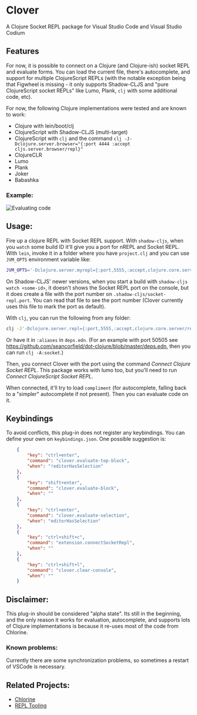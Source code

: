 # Clover

A Clojure Socket REPL package for Visual Studio Code and Visual Studio Codium

## Features

For now, it is possible to connect on a Clojure (and Clojure-ish) socket REPL and evaluate forms. You can load the current file, there's autocomplete, and support for multiple ClojureScript REPLs (with the notable exception being that Figwheel is missing - it only supports Shadow-CLJS and "pure ClojureScript socket REPLs" like Lumo, Plank, `clj` with some additional code, etc).

For now, the following Clojure implementations were tested and are known to work:

* Clojure with lein/boot/clj
* ClojureScript with Shadow-CLJS (multi-target)
* ClojureScript with `clj` and the command `clj -J-Dclojure.server.browser="{:port 4444 :accept cljs.server.browser/repl}"`
* ClojureCLR
* Lumo
* Plank
* Joker
* Babashka

### Example:

![Evaluating code](doc/sample.gif)

## Usage:
Fire up a clojure REPL with Socket REPL support. With `shadow-cljs`, when you `watch` some build ID it'll give you a port for nREPL and Socket REPL. With `lein`, invoke it in a folder where you have `project.clj` and you can use `JVM_OPTS` environment variable like:

```bash
JVM_OPTS='-Dclojure.server.myrepl={:port,5555,:accept,clojure.core.server/repl}' lein repl
```

On Shadow-CLJS' newer versions, when you start a build with `shadow-cljs watch <some-id>`, it doesn't shows the Socket REPL port on the console, but it does create a file with the port number on `.shadow-cljs/socket-repl.port`. You can read that file to see the port number (Clover currently uses this file to mark the port as default).

With `clj`, you can run the following from any folder:

```bash
clj -J'-Dclojure.server.repl={:port,5555,:accept,clojure.core.server/repl}'
```

Or have it in `:aliases` in `deps.edn`. (For an example with port 50505 see https://github.com/seancorfield/dot-clojure/blob/master/deps.edn, then you can run `clj -A:socket`.)

Then, you connect Clover with the port using the command _Connect Clojure Socket REPL_. This package works with lumo too, but you'll need to run _Connect ClojureScript Socket REPL_.

When connected, it'll try to load `compliment` (for autocomplete, falling back to a "simpler" autocomplete if not present). Then you can evaluate code on it.

## Keybindings
To avoid conflicts, this plug-in does not register any keybindings. You can define your own on `keybindings.json`. One possible suggestion is:

```json
    {
        "key": "ctrl+enter",
        "command": "clover.evaluate-top-block",
        "when": "!editorHasSelection"
    },
    {
        "key": "shift+enter",
        "command": "clover.evaluate-block",
        "when": ""
    },
    {
        "key": "ctrl+enter",
        "command": "clover.evaluate-selection",
        "when": "editorHasSelection"
    },
    {
        "key": "ctrl+shift+c",
        "command": "extension.connectSocketRepl",
        "when": ""
    },
    {
        "key": "ctrl+shift+l",
        "command": "clover.clear-console",
        "when": ""
    }
```

## Disclaimer:
This plug-in should be considered "alpha state". Its still in the beginning, and the only reason it works for evaluation, autocomplete, and supports lots of Clojure implementations is because it re-uses most of the code from Chlorine.

### Known problems:
Currently there are some synchronization problems, so sometimes a restart of VSCode is necessary.

## Related Projects:
* [Chlorine](https://github.com/mauricioszabo/atom-chlorine)
* [REPL Tooling](https://github.com/mauricioszabo/repl-tooling)
